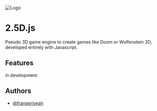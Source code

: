 
![Logo](https://i.postimg.cc/Dy2ns8B9/2-5dlogo.png)

    
# 2.5D.js

Pseudo 3D game engine to create games like Doom or Wolfenstein 3D, developed entirely with Javascript. 


## Features

in development
  
## Authors

- [@franperiyeah](https://www.github.com/franperiyeah)

  